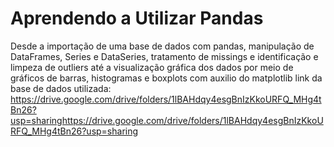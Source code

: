 # Aprendendo a Utilizar Pandas
Desde a importação de uma base de dados com pandas, manipulação de DataFrames, Series e DataSeries, tratamento de missings e identificação e limpeza de outliers 
até a visualização gráfica dos dados por meio de gráficos de barras, histogramas e boxplots com auxilio do matplotlib
link da base de dados utilizada: https://drive.google.com/drive/folders/1lBAHdqy4esgBnIzKkoURFQ_MHg4tBn26?usp=sharinghttps://drive.google.com/drive/folders/1lBAHdqy4esgBnIzKkoURFQ_MHg4tBn26?usp=sharing

